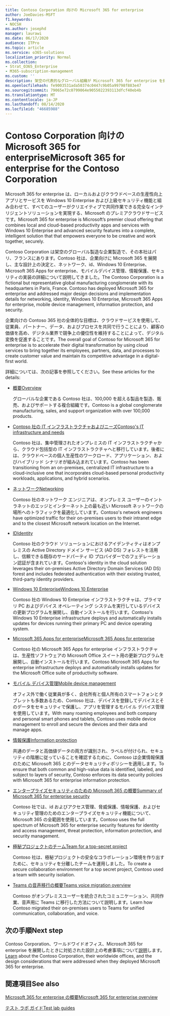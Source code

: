 ```yaml
---
title: Contoso Corporation 向けの Microsoft 365 for enterprise
author: JoeDavies-MSFT
f1.keywords:
- NOCSH
ms.author: josephd
manager: laurawi
ms.date: 06/17/2020
audience: ITPro
ms.topic: article
ms.service: o365-solutions
localization_priority: Normal
ms.collection:
- Strat_O365_Enterprise
- M365-subscription-management
ms.custom: ''
description: 架空の代表的なグローバル組織が Microsoft 365 for enterprise を採用した方法。
ms.openlocfilehash: fe9003531ada50374c0447c9b05a99798f883e47
ms.sourcegitcommit: 79065e72c0799064e9055022393113dfcf40eb4b
ms.translationtype: MT
ms.contentlocale: ja-JP
ms.lasthandoff: 08/14/2020
ms.locfileid: "46685988"
---
```

# <a name="microsoft-365-for-enterprise-for-the-contoso-corporation"></a><span data-ttu-id="14945-103">Contoso Corporation 向けの Microsoft 365 for enterprise</span><span class="sxs-lookup"><span data-stu-id="14945-103">Microsoft 365 for enterprise for the Contoso Corporation</span></span>

<span data-ttu-id="14945-104">Microsoft 365 for enterprise は、ローカルおよびクラウドベースの生産性向上アプリとサービスを Windows 10 Enterprise および上級セキュリティ機能と組み合わせて、すべてのユーザーがクリエイティブで共同作業できる完全なインテリジェントソリューションを実現する、Microsoft のプレミアクラウドサービスです。</span><span class="sxs-lookup"><span data-stu-id="14945-104">Microsoft 365 for enterprise is Microsoft’s premier cloud offering that combines local and cloud-based productivity apps and services with Windows 10 Enterprise and advanced security features into a complete, intelligent solution that that empowers everyone to be creative and work together, securely.</span></span> 

<span data-ttu-id="14945-p101">Contoso Corporation は架空のグローバル製造な企業製造で、その本社はパリ、フランスにあります。Contoso 社は、企業向けに Microsoft 365 を展開し、主な設計上の決定と、ネットワーク、id、Windows 10 Enterprise、Microsoft 365 Apps for enterprise、モバイルデバイス管理、情報保護、セキュリティの実装の詳細について説明してきました。</span><span class="sxs-lookup"><span data-stu-id="14945-p101">The Contoso Corporation is a fictional but representative global manufacturing conglomerate with its headquarters in Paris, France. Contoso has deployed Microsoft 365 for enterprise and addressed major design decisions and implementation details for networking, identity, Windows 10 Enterprise, Microsoft 365 Apps for enterprise, mobile device management, information protection, and security.</span></span> 

<span data-ttu-id="14945-107">企業向けの Contoso 365 社の全体的な目標は、クラウドサービスを使用して、従業員、パートナー、データ、およびプロセスを共同で行うことにより、顧客の価値を高め、デジタル業界で競争上の優位性を維持することによって、デジタル変換を促進することです。</span><span class="sxs-lookup"><span data-stu-id="14945-107">The overall goal of Contoso for Microsoft 365 for enterprise is to accelerate their digital transformation by using cloud services to bring together its employees, partners, data, and processes to create customer value and maintain its competitive advantage in a digital-first world.</span></span>

<span data-ttu-id="14945-108">詳細については、次の記事を参照してください。</span><span class="sxs-lookup"><span data-stu-id="14945-108">See these articles for the details:</span></span>

- [<span data-ttu-id="14945-109">概要</span><span class="sxs-lookup"><span data-stu-id="14945-109">Overview</span></span>](contoso-overview.md)

  <span data-ttu-id="14945-110">グローバルな企業である Contoso 社は、100,000 を超える製品を製造、販売、およびサポートする複合組織です。</span><span class="sxs-lookup"><span data-stu-id="14945-110">Contoso is a global conglomerate manufacturing, sales, and support organization with over 100,000 products.</span></span>

- [<span data-ttu-id="14945-111">Contoso 社の IT インフラストラクチャおよびニーズ</span><span class="sxs-lookup"><span data-stu-id="14945-111">Contoso's IT infrastructure and needs</span></span>](contoso-infra-needs.md)

  <span data-ttu-id="14945-112">Contoso 社は、集中管理されたオンプレミスの IT インフラストラクチャから、クラウド包括型の IT インフラストラクチャへと移行しています。後者には、クラウドベースの個人生産性のワークロード、アプリケーション、およびハイブリッド シナリオが組み込まれています。</span><span class="sxs-lookup"><span data-stu-id="14945-112">Contoso has been transitioning from an on-premises, centralized IT infrastructure to a cloud-inclusive one that incorporates cloud-based personal productivity workloads, applications, and hybrid scenarios.</span></span>

- [<span data-ttu-id="14945-113">ネットワーク</span><span class="sxs-lookup"><span data-stu-id="14945-113">Networking</span></span>](contoso-networking.md)

  <span data-ttu-id="14945-114">Contoso 社のネットワーク エンジニアは、オンプレミス ユーザーのイントラネットのエッジとインターネット上の最も近い Microsoft ネットワークの場所へのトラフィックを最適化しています。</span><span class="sxs-lookup"><span data-stu-id="14945-114">Contoso's network engineers have optimized traffic for their on-premises users to their intranet edge and to the closest Microsoft network location on the Internet.</span></span>

- [<span data-ttu-id="14945-115">ID</span><span class="sxs-lookup"><span data-stu-id="14945-115">Identity</span></span>](contoso-identity.md)

  <span data-ttu-id="14945-116">Contoso 社のクラウド ソリューションにおけるアイデンティティはオンプレミスの Active Directory ドメイン サービス (AD DS) フォレストを活用し、信頼できる既存のサードパーティ ID プロバイダーでのフェデレーション認証が含まれています。</span><span class="sxs-lookup"><span data-stu-id="14945-116">Contoso's identity in the cloud solution leverages their on-premises Active Directory Domain Services (AD DS) forest and includes federated authentication with their existing trusted, third-party identity providers.</span></span>

- [<span data-ttu-id="14945-117">Windows 10 Enterprise</span><span class="sxs-lookup"><span data-stu-id="14945-117">Windows 10 Enterprise</span></span>](contoso-win10.md)

  <span data-ttu-id="14945-118">Contoso 社の Windows 10 Enterprise インフラストラクチャは、プライマリ PC およびデバイス オペレーティング システムを実行しているデバイスの更新プログラムを展開し、自動インストールを行います。</span><span class="sxs-lookup"><span data-stu-id="14945-118">Contoso's Windows 10 Enterprise infrastructure deploys and automatically installs updates for devices running their primary PC and device operating system.</span></span>

- [<span data-ttu-id="14945-119">Microsoft 365 Apps for enterprise</span><span class="sxs-lookup"><span data-stu-id="14945-119">Microsoft 365 Apps for enterprise</span></span>](contoso-o365pp.md)

  <span data-ttu-id="14945-120">Contoso 社の Microsoft 365 Apps for enterprise インフラストラクチャは、生産性ソフトウェアの Microsoft Office スイート用の更新プログラムを展開し、自動インストールを行います。</span><span class="sxs-lookup"><span data-stu-id="14945-120">Contoso Microsoft 365 Apps for enterprise infrastructure deploys and automatically installs updates for the Microsoft Office suite of productivity software.</span></span>

- [<span data-ttu-id="14945-121">モバイル デバイス管理</span><span class="sxs-lookup"><span data-stu-id="14945-121">Mobile device management</span></span>](contoso-mdm.md)

  <span data-ttu-id="14945-122">オフィス外で働く従業員が多く、会社所有と個人所有のスマートフォンとタブレットも多数あるため、Contoso 社は、デバイスを登録してデバイスとそのデータをセキュリティで保護し、アプリを管理するモバイル デバイス管理を使用しています。</span><span class="sxs-lookup"><span data-stu-id="14945-122">With many roaming employees and both company and personal smart phones and tablets, Contoso uses mobile device management to enroll and secure the devices and their data and manage apps.</span></span>

- [<span data-ttu-id="14945-123">情報保護</span><span class="sxs-lookup"><span data-stu-id="14945-123">Information protection</span></span>](contoso-info-protect.md)

  <span data-ttu-id="14945-124">共通のデータと高価値データの両方が識別され、ラベルが付けられ、セキュリティの階層に従っていることを確認するために、Contoso は企業情報保護のために Microsoft 365 とのデータセキュリティポリシーを適用します。</span><span class="sxs-lookup"><span data-stu-id="14945-124">To ensure that both common and high-value data is identified, labeled, and subject to layers of security, Contoso enforces its data security policies with Microsoft 365 for enterprise information protection.</span></span>

- [<span data-ttu-id="14945-125">エンタープライズセキュリティのための Microsoft 365 の概要</span><span class="sxs-lookup"><span data-stu-id="14945-125">Summary of Microsoft 365 for enterprise security</span></span>](contoso-security-summary.md)

  <span data-ttu-id="14945-126">Contoso 社では、id およびアクセス管理、脅威保護、情報保護、およびセキュリティ管理のためのエンタープライズセキュリティ機能について、Microsoft 365 の全範囲を使用しています。</span><span class="sxs-lookup"><span data-stu-id="14945-126">Contoso uses the full spectrum of Microsoft 365 for enterprise security features for identity and access management, threat protection, information protection, and security management.</span></span>

- [<span data-ttu-id="14945-127">極秘プロジェクトのチーム</span><span class="sxs-lookup"><span data-stu-id="14945-127">Team for a top-secret project</span></span>](../solutions/contoso-team-for-top-secret-project.md)

  <span data-ttu-id="14945-128">Contoso 社は、極秘プロジェクトの安全なコラボレーション環境を作り出すために、セキュリティを分離したチームを運用しました。</span><span class="sxs-lookup"><span data-stu-id="14945-128">To create a secure collaboration environment for a top secret project, Contoso used a team with security isolation.</span></span>

- [<span data-ttu-id="14945-129">Teams の音声移行の概要</span><span class="sxs-lookup"><span data-stu-id="14945-129">Teams voice migration overview</span></span>](https://docs.microsoft.com/MicrosoftTeams/voice-case-study-overview)

  <span data-ttu-id="14945-130">Contoso がオンプレミスユーザーを統合されたコミュニケーション、共同作業、音声用に Teams に移行した方法について説明します。</span><span class="sxs-lookup"><span data-stu-id="14945-130">Learn how Contoso migrated their on-premises users to Teams for unified communication, collaboration, and voice.</span></span>

## <a name="next-step"></a><span data-ttu-id="14945-131">次の手順</span><span class="sxs-lookup"><span data-stu-id="14945-131">Next step</span></span>

<span data-ttu-id="14945-132">Contoso Corporation、ワールドワイドオフィス、Microsoft 365 for enterprise を展開したときに対処された設計上の考慮事項について[説明](contoso-overview.md)します。</span><span class="sxs-lookup"><span data-stu-id="14945-132">[Learn](contoso-overview.md) about the Contoso Corporation, their worldwide offices, and the design considerations that were addressed when they deployed Microsoft 365 for enterprise.</span></span>


## <a name="see-also"></a><span data-ttu-id="14945-133">関連項目</span><span class="sxs-lookup"><span data-stu-id="14945-133">See also</span></span>

[<span data-ttu-id="14945-134">Microsoft 365 for enterprise の概要</span><span class="sxs-lookup"><span data-stu-id="14945-134">Microsoft 365 for enterprise overview</span></span>](microsoft-365-overview.md)

[<span data-ttu-id="14945-135">テスト ラボ ガイド</span><span class="sxs-lookup"><span data-stu-id="14945-135">Test lab guides</span></span>](m365-enterprise-test-lab-guides.md)


